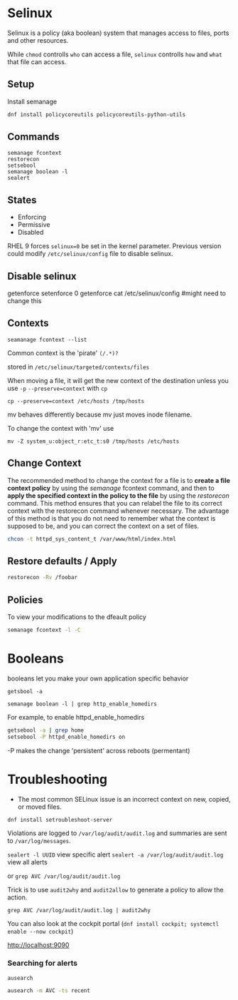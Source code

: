 # Selinux


Selinux is a policy (aka boolean) system that manages access to files, ports and other resources.

While `chmod` controlls `who` can access a file, `selinux` controlls `how` and `what` that file can access.

## Setup

Install semanage

```bash
dnf install policycoreutils policycoreutils-python-utils
```

## Commands

```
semanage fcontext
restorecon
setsebool
semanage boolean -l
sealert
```

## States

- Enforcing
- Permissive
- Disabled


RHEL 9 forces `selinux=0` be set in the kernel parameter. 
Previous version could modify `/etc/selinux/config` file to disable selinux.

## Disable selinux

getenforce
setenforce 0
getenforce
cat /etc/selinux/config #might need to change this


## Contexts

`seamanage fcontext --list`

Common context is the 'pirate' `(/.*)?`



stored in `/etc/selinux/targeted/contexts/files`

When moving a file, it will get the new context of the destination unless you use `-p` `--preserve=context` with `cp`

`cp --preserve=context /etc/hosts /tmp/hosts`

mv behaves differently because mv just moves inode filename. 

To change the context with 'mv' use

`mv -Z system_u:object_r:etc_t:s0 /tmp/hosts /etc/hosts`



## Change Context

The recommended method to change the context for a file is to **create a file context policy** by using the *semanage* fcontext command, and then to **apply the specified context in the policy to the file** by using the *restorecon* command. This method ensures that you can relabel the file to its correct context with the restorecon command whenever necessary. The advantage of this method is that you do not need to remember what the context is supposed to be, and you can correct the context on a set of files.

```bash
chcon -t httpd_sys_content_t /var/www/html/index.html
```


## Restore defaults / Apply

```bash
restorecon -Rv /foobar
```


## Policies

To view your modifications to the dfeault policy

```bash
semanage fcontext -l -C
```



# Booleans

booleans let you make your own application specific behavior

`getsbool -a`

`semanage boolean -l | grep http_enable_homedirs`

For example, to enable httpd_enable_homedirs

```bash
getsebool -a | grep home
setsebool -P httpd_enable_homedirs on
```


-P makes the change 'persistent' across reboots (permentant)



# Troubleshooting

- The most common SELinux issue is an incorrect context on new, copied, or moved files.

`dnf install setroubleshoot-server`

Violations are logged to `/var/log/audit/audit.log` and summaries are sent to `/var/log/messages`.

`sealert -l UUID` view specific alert
`sealert -a /var/log/audit/audit.log` view all alerts

or `grep AVC /var/log/audit/audit.log`

Trick is to use `audit2why` and `audit2allow` to generate a policy to allow the action.

`grep AVC /var/log/audit/audit.log | audit2why`

You can also look at the cockpit portal (`dnf install cockpit; systemctl enable --now cockpit`)

[http://localhost:9090](http://localhost:9090)

### Searching for alerts

`ausearch`

```bash
ausearch -m AVC -ts recent
```

